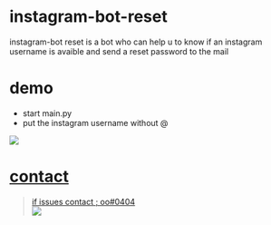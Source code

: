 # instagram-bot-reset
instagram-bot reset is a bot who can help u to know if an instagram username is avaible and send a reset password to the mail 
# demo 
- start main.py    
- put the instagram username without @

<a href= "https://github.com/0x66726565/instagram-bot-reset"><img src= "https://cdn.discordapp.com/attachments/1085558545598128239/1089130635404267560/image.png">
# contact 

> if issues contact ; oo#0404         
<a href= "https://discord.com/users/543370403863855114"><img src= "https://cdn.discordapp.com/attachments/1009585667531088005/1089141552439365652/image.png">
